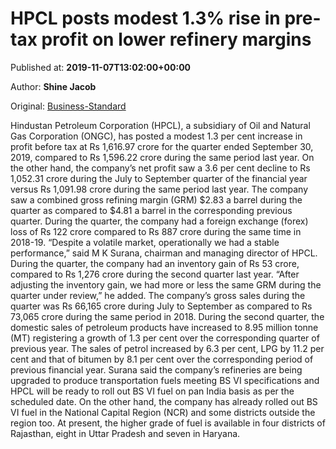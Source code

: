 
# HPCL posts modest 1.3% rise in pre-tax profit on lower refinery margins

Published at: **2019-11-07T13:02:00+00:00**

Author: **Shine Jacob**

Original: [Business-Standard](https://www.business-standard.com/article/companies/hpcl-posts-modest-1-3-rise-in-pre-tax-profit-on-lower-refinery-margins-119110701327_1.html)

Hindustan Petroleum Corporation (HPCL), a subsidiary of Oil and Natural Gas Corporation (ONGC), has posted a modest 1.3 per cent increase in profit before tax at Rs 1,616.97 crore for the quarter ended September 30, 2019, compared to Rs 1,596.22 crore during the same period last year.
On the other hand, the company’s net profit saw a 3.6 per cent decline to Rs 1,052.31 crore during the July to September quarter of the financial year versus Rs 1,091.98 crore during the same period last year. The company saw a combined gross refining margin (GRM) $2.83 a barrel during the quarter as compared to $4.81 a barrel in the corresponding previous quarter. During the quarter, the company had a foreign exchange (forex) loss of Rs 122 crore compared to Rs 887 crore during the same time in 2018-19.
“Despite a volatile market, operationally we had a stable performance,” said M K Surana, chairman and managing director of HPCL. During the quarter, the company had an inventory gain of Rs 53 crore, compared to Rs 1,276 crore during the second quarter last year. “After adjusting the inventory gain, we had more or less the same GRM during the quarter under review,” he added.
The company’s gross sales during the quarter was Rs 66,165 crore during July to September as compared to Rs 73,065 crore during the same period in 2018. During the second quarter, the domestic sales of petroleum products have increased to 8.95 million tonne (MT) registering a growth of 1.3 per cent over the corresponding quarter of previous year. The sales of petrol increased by 6.3 per cent, LPG by 11.2 per cent and that of bitumen by 8.1 per cent over the corresponding period of previous financial year.
Surana said the company’s refineries are being upgraded to produce transportation fuels meeting BS VI specifications and HPCL will be ready to roll out BS VI fuel on pan India basis as per the scheduled date. On the other hand, the company has already rolled out BS VI fuel in the National Capital Region (NCR) and some districts outside the region too. At present, the higher grade of fuel is available in four districts of Rajasthan, eight in Uttar Pradesh and seven in Haryana.
